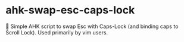 # ahk-swap-esc-caps-lock
:arrows_counterclockwise: Simple AHK script to swap Esc with Caps-Lock (and binding caps to Scroll Lock). Used primarily by vim users.
